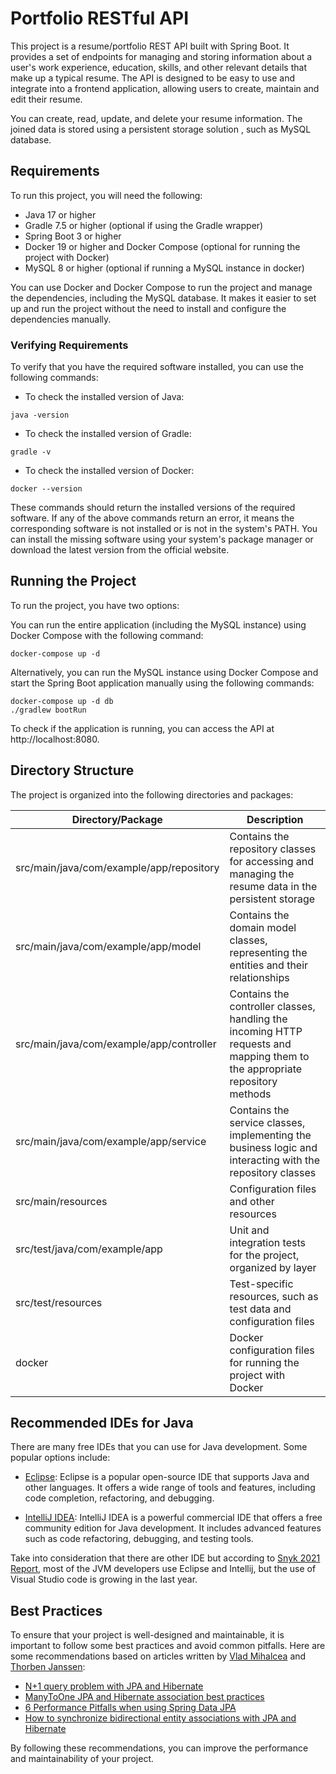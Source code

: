 # Portfolio RESTful API

This project is a resume/portfolio REST API built with Spring Boot. It provides a set of endpoints for managing and storing information about a user's work experience, education, skills, and other relevant details that make up a typical resume. The API is designed to be easy to use and integrate into a frontend application, allowing users to create, maintain and edit their resume.

You can create, read, update, and delete your resume information. The joined data is stored using a persistent storage solution
, such as MySQL database.

## Requirements

To run this project, you will need the following:

- Java 17 or higher
- Gradle 7.5 or higher (optional if using the Gradle wrapper)
- Spring Boot 3 or higher
- Docker 19 or higher and Docker Compose (optional for running the project with Docker)
- MySQL 8 or higher (optional if running a MySQL instance in docker)

You can use Docker and Docker Compose to run the project and manage the dependencies, including the MySQL database. It makes it easier to set up and run the project without the need to install and configure the dependencies manually.

### Verifying Requirements

To verify that you have the required software installed, you can use the following commands:

- To check the installed version of Java:

```
java -version
```

- To check the installed version of Gradle:

```
gradle -v
```

- To check the installed version of Docker:

```
docker --version
```

These commands should return the installed versions of the required software. If any of the above commands return an error, it means the corresponding software is not installed or is not in the system's PATH. You can install the missing software using your system's package manager or download the latest version from the official website.

## Running the Project

To run the project, you have two options:

You can run the entire application (including the MySQL instance) using Docker Compose with the following command:

```
docker-compose up -d
```

Alternatively, you can run the MySQL instance using Docker Compose and start the Spring Boot application manually using the following commands:

```
docker-compose up -d db
./gradlew bootRun
```

To check if the application is running, you can access the API at http://localhost:8080.

## Directory Structure

The project is organized into the following directories and packages:

| Directory/Package | Description |
|-------------------|-------------|
| src/main/java/com/example/app/repository | Contains the repository classes for accessing and managing the resume data in the persistent storage |
| src/main/java/com/example/app/model | Contains the domain model classes, representing the entities and their relationships |
| src/main/java/com/example/app/controller | Contains the controller classes, handling the incoming HTTP requests and mapping them to the appropriate repository methods |
| src/main/java/com/example/app/service | Contains the service classes, implementing the business logic and interacting with the repository classes |
| src/main/resources | Configuration files and other resources |
| src/test/java/com/example/app | Unit and integration tests for the project, organized by layer |
| src/test/resources | Test-specific resources, such as test data and configuration files |
| docker | Docker configuration files for running the project with Docker |

## Recommended IDEs for Java

There are many free IDEs that you can use for Java development. Some popular options include:

- [Eclipse](https://www.eclipse.org/): Eclipse is a popular open-source IDE that supports Java and other languages. It offers a wide range of tools and features, including code completion, refactoring, and debugging.

- [IntelliJ IDEA](https://www.jetbrains.com/idea/): IntelliJ IDEA is a powerful commercial IDE that offers a free community edition for Java development. It includes advanced features such as code refactoring, debugging, and testing tools.

Take into consideration that there are other IDE but according to [Snyk 2021 Report](https://snyk.io/jvm-ecosystem-report-2021/), most of the JVM developers use Eclipse and Intellij, but the use of Visual Studio code is growing in the last year.

## Best Practices

To ensure that your project is well-designed and maintainable, it is important to follow some best practices and avoid common pitfalls. Here are some recommendations based on articles written by [Vlad Mihalcea](https://vladmihalcea.com/) and [Thorben Janssen](https://www.thoughts-on-java.org/):

- [N+1 query problem with JPA and Hibernate](https://vladmihalcea.com/n-plus-1-query-problem/)
- [ManyToOne JPA and Hibernate association best practices](https://vladmihalcea.com/manytoone-jpa-hibernate/)
- [6 Performance Pitfalls when using Spring Data JPA](https://thorben-janssen.com/6-performance-pitfalls-when-using-spring-data-jpa/)
- [How to synchronize bidirectional entity associations with JPA and Hibernate](https://vladmihalcea.com/jpa-hibernate-synchronize-bidirectional-entity-associations/)

By following these recommendations, you can improve the performance and maintainability of your project.


